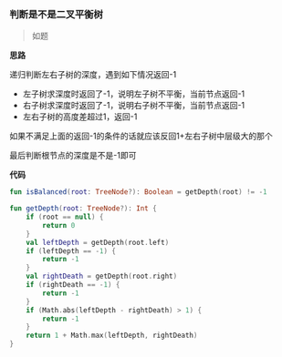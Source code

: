 ### 判断是不是二叉平衡树
> 如题


**思路**

递归判断左右子树的深度，遇到如下情况返回-1
- 左子树求深度时返回了-1，说明左子树不平衡，当前节点返回-1
- 右子树求深度时返回了-1，说明右子树不平衡，当前节点返回-1
- 左右子树的高度差超过1，返回-1

如果不满足上面的返回-1的条件的话就应该反回1+左右子树中层级大的那个

最后判断根节点的深度是不是-1即可

**代码**

```kotlin
fun isBalanced(root: TreeNode?): Boolean = getDepth(root) != -1

fun getDepth(root: TreeNode?): Int {
    if (root == null) {
        return 0
    }
    val leftDepth = getDepth(root.left)
    if (leftDepth == -1) {
        return -1
    }
    val rightDeath = getDepth(root.right)
    if (rightDeath == -1) {
        return -1
    }
    if (Math.abs(leftDepth - rightDeath) > 1) {
        return -1
    }
    return 1 + Math.max(leftDepth, rightDeath)
}
```